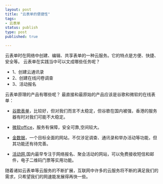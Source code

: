 ```yaml
--- 
layout: post
title: "云表单的便捷性"
tags: 
- 云表单
status: publish
type: post
published: true

---
```


云表单时在网络中创建、编辑、共享表单的一种云服务。它的特点是方便、快捷、安全等。
云表单在实践当中可以文成哪些任务呢？

* 1、创建云通讯录
* 2、创建在线问卷调查
* 3、活动报名

云表单原理的产品有哪些呢？
最直接和最原始的产品应该是谷歌和微软的在线表单：

- [谷歌表单](http://www.google.com/drive/start/apps.html)，比较好，但对我们而言不太稳定，但谷歌在国内被强，香港的服务器有时对我们可能不大稳定。

- [微软office](http://office.microsoft.com/zh-cn/web-apps/)，服务有保障，安全可靠,空间较大。

- [金数据](jiunshuju.net)，一个目标全面的网站，不仅涉足调查、通讯录和举办活动等功能，但其功能还有待完善。

- [活动网](www.vasee.com),国内最早专注于网络报名、聚会活动的网站，可以免费接收短信和邮件，电子二维码门票等实用功能。

随着诸如云表单等云服务的不断扩展，互联网中许多的云服务将不断的满足我们的需求，只希望我们的网速能发展得再快一些。

